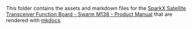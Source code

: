 This folder contains the assets and markdown files for the [SparkX Satellite Transceiver Function Board - Swarm M138 - Product Manual](https://sparkfunx.github.io/Satellite_Transceiver_Function_Board__Swarm_M138/) that are rendered with [mkdocs](https://www.mkdocs.org/).